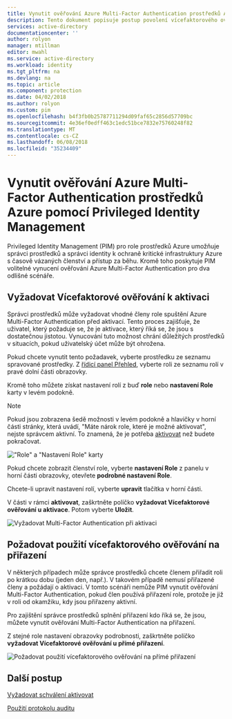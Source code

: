 ```yaml
---
title: Vynutit ověřování Azure Multi-Factor Authentication prostředků Azure pomocí Privileged Identity managementu | Microsoft Docs
description: Tento dokument popisuje postup povolení vícefaktorového ověřování pro prostředky PIM.
services: active-directory
documentationcenter: ''
author: rolyon
manager: mtillman
editor: mwahl
ms.service: active-directory
ms.workload: identity
ms.tgt_pltfrm: na
ms.devlang: na
ms.topic: article
ms.component: protection
ms.date: 04/02/2018
ms.author: rolyon
ms.custom: pim
ms.openlocfilehash: b4f3fb0b25787711294d09faf65c2856d57709bc
ms.sourcegitcommit: 4e36ef0edff463c1edc51bce7832e75760248f82
ms.translationtype: MT
ms.contentlocale: cs-CZ
ms.lasthandoff: 06/08/2018
ms.locfileid: "35234409"
---
```

# <a name="enforce-azure-multi-factor-authentication-in-azure-resources-by-using-privileged-identity-management"></a>Vynutit ověřování Azure Multi-Factor Authentication prostředků Azure pomocí Privileged Identity Management

Privileged Identity Management (PIM) pro role prostředků Azure umožňuje správci prostředků a správci identity k ochraně kritické infrastruktury Azure s časově vázaných členství a přístup za běhu. Kromě toho poskytuje PIM volitelné vynucení ověřování Azure Multi-Factor Authentication pro dva odlišné scénáře.

## <a name="require-multi-factor-authentication-to-activate"></a>Vyžadovat Vícefaktorové ověřování k aktivaci

Správci prostředků může vyžadovat vhodné členy role spuštění Azure Multi-Factor Authentication před aktivací. Tento proces zajišťuje, že uživatel, který požaduje se, že je aktivace, který říká se, že jsou s dostatečnou jistotou. Vynucování tuto možnost chrání důležitých prostředků v situacích, pokud uživatelský účet může být ohrožena. 

Pokud chcete vynutit tento požadavek, vyberte prostředku ze seznamu spravované prostředky. Z [řídicí panel Přehled](pim-resource-roles-overview-dashboards.md), vyberte roli ze seznamu rolí v pravé dolní části obrazovky.

Kromě toho můžete získat nastavení rolí z buď **role** nebo **nastavení Role** karty v levém podokně.

>[!Note]
>Pokud jsou zobrazena šedě možnosti v levém podokně a hlavičky v horní části stránky, která uvádí, "Máte nárok role, které je možné aktivovat", nejste správcem aktivní. To znamená, že je potřeba [aktivovat](pim-resource-roles-activate-your-roles.md) než budete pokračovat.

!["Role" a "Nastavení Role" karty ](media/azure-pim-resource-rbac/aadpim_rbac_manage_a_role_v2.png)

Pokud chcete zobrazit členství role, vyberte **nastavení Role** z panelu v horní části obrazovky, otevřete **podrobné nastavení Role**.

Chcete-li upravit nastavení rolí, vyberte **upravit** tlačítka v horní části.

V části v rámci **aktivovat**, zaškrtněte políčko **vyžadovat Vícefaktorové ověřování u aktivace**. Potom vyberte **Uložit**.

![Vyžadovat Multi-Factor Authentication při aktivaci](media/azure-pim-resource-rbac/aadpim_rbac_require_mfa.png)

## <a name="require-multi-factor-authentication-on-assignment"></a>Požadovat použití vícefaktorového ověřování na přiřazení

V některých případech může správce prostředků chcete členem přiřadit roli po krátkou dobu (jeden den, např.). V takovém případě nemusí přiřazené členy a požádají o aktivaci. V tomto scénáři nemůže PIM vynutit ověřování Multi-Factor Authentication, pokud člen používá přiřazení role, protože je již v roli od okamžiku, kdy jsou přiřazeny aktivní.

Pro zajištění správce prostředků splnění přiřazení kdo říká se, že jsou, můžete vynutit ověřování Multi-Factor Authentication na přiřazení.

Z stejné role nastavení obrazovky podrobnosti, zaškrtněte políčko **vyžadovat Vícefaktorové ověřování u přímé přiřazení**.

![Požadovat použití vícefaktorového ověřování na přímé přiřazení](media/azure-pim-resource-rbac/aadpim_rbac_require_mfa_on_assignment.png)

## <a name="next-steps"></a>Další postup

[Vyžadovat schválení aktivovat](pim-resource-roles-approval-workflow.md)

[Použití protokolu auditu](pim-resource-roles-use-the-audit-log.md)



